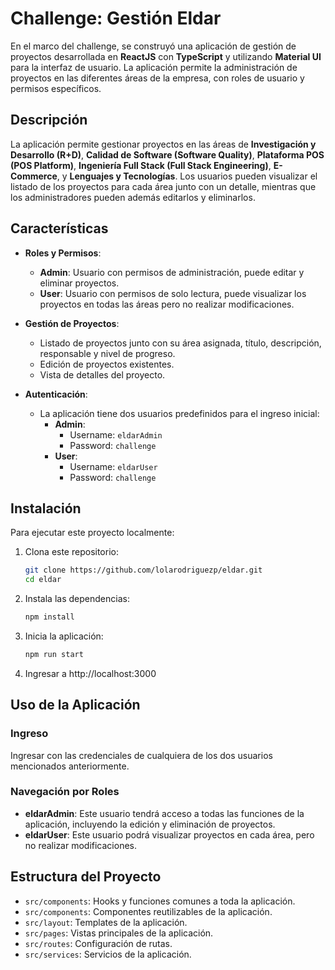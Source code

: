 # Challenge: Gestión Eldar

En el marco del challenge, se construyó una aplicación de gestión de proyectos desarrollada en **ReactJS** con **TypeScript** y utilizando **Material UI** para la interfaz de usuario. La aplicación permite la administración de proyectos en las diferentes áreas de la empresa, con roles de usuario y permisos específicos.

## Descripción

La aplicación permite gestionar proyectos en las áreas de **Investigación y Desarrollo (R+D)**, **Calidad de Software (Software Quality)**, **Plataforma POS (POS Platform)**, **Ingeniería Full Stack (Full Stack Engineering)**, **E-Commerce**, y **Lenguajes y Tecnologías**. Los usuarios pueden visualizar el listado de los proyectos para cada área junto con un detalle, mientras que los administradores pueden además editarlos y eliminarlos.

## Características

- **Roles y Permisos**:
  - **Admin**: Usuario con permisos de administración, puede editar y eliminar proyectos.
  - **User**: Usuario con permisos de solo lectura, puede visualizar los proyectos en todas las áreas pero no realizar modificaciones.
  
- **Gestión de Proyectos**:
  - Listado de proyectos junto con su área asignada, título, descripción, responsable y nivel de progreso.
  - Edición de proyectos existentes.
  - Vista de detalles del proyecto.
  
- **Autenticación**:
  - La aplicación tiene dos usuarios predefinidos para el ingreso inicial:
    - **Admin**:
      - Username: `eldarAdmin`
      - Password: `challenge`
    - **User**:
      - Username: `eldarUser`
      - Password: `challenge`

## Instalación

Para ejecutar este proyecto localmente:

1. Clona este repositorio:
   ```bash
   git clone https://github.com/lolarodriguezp/eldar.git
   cd eldar
2. Instala las dependencias:
    ```bash
    npm install

3. Inicia la aplicación:
    ```bash
    npm run start
    
4. Ingresar a http://localhost:3000

## Uso de la Aplicación

### Ingreso

Ingresar con las credenciales de cualquiera de los dos usuarios mencionados anteriormente.

### Navegación por Roles

- **eldarAdmin**: Este usuario tendrá acceso a todas las funciones de la aplicación, incluyendo la edición y eliminación de proyectos.
- **eldarUser**: Este usuario podrá visualizar proyectos en cada área, pero no realizar modificaciones.

## Estructura del Proyecto

- `src/components`: Hooks y funciones comunes a toda la aplicación.
- `src/components`: Componentes reutilizables de la aplicación.
- `src/layout`: Templates de la aplicación.
- `src/pages`: Vistas principales de la aplicación.
- `src/routes`: Configuración de rutas.
- `src/services`: Servicios de la aplicación.
